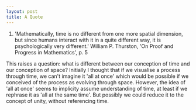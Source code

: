 ```yaml
---
layout: post
title: A Quote
---
```


1. 'Mathematically, time is no different from one more spatial
dimension, but since humans interact with it in a quite different way, it is
psychologically very different.' William P. Thurston, 'On Proof and Progress in Mathematics', p. 5

 This raises a question: what is different between our conception of time and our conception of space?
 Initially I thought that if we visualise a process through time, we can't imagine it 'all at once' which would be possible if we conceived of 
 the process as evolving through space. However, the idea of 'all at once' seems to implicity assume understanding of time, at least if we 
 rephrase it as 'all at the same time'. But possibly we could reduce it to the concept of unity, without referencing time.
 

